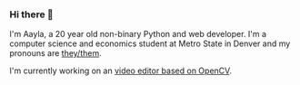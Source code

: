 ### Hi there 👋
I'm Aayla, a 20 year old non-binary Python and web developer. I'm a computer science and economics student at Metro State in Denver and my pronouns are [they/them](pronoun.is/they).

I'm currently working on an [video editor based on OpenCV](https://github.com/aaylafetzer/CppVideoTool).

<!--
**aaylafetzer/aaylafetzer** is a ✨ _special_ ✨ repository because its `README.md` (this file) appears on your GitHub profile.

Here are some ideas to get you started:

- 🔭 I’m currently working on ...
- 🌱 I’m currently learning ...
- 👯 I’m looking to collaborate on ...
- 🤔 I’m looking for help with ...
- 💬 Ask me about ...
- 📫 How to reach me: ...
- 😄 Pronouns: ...
- ⚡ Fun fact: ...
-->
